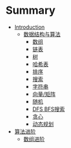 # Summary

* [Introduction](README.md)
    * [数据结构与算法](basic/algo/README.md)
        * [数组](basic/algo/Array.md)
        * [链表](basic/algo/Linked-List.md)
        * [树](basic/algo/Tree.md)
        * [哈希表](basic/algo/Hash-Table.md)
        * [排序](basic/algo/Sorting.md)
        * [搜索]()
        * [字符串]()
        * [向量/矩阵]()
        * [随机](basic/algo/Random.md)
        * [DFS BFS搜索](basic/algo/search.md)
        * [贪心](basic/algo/Greedy.md)
        * [动态规划](basic/algo/DP.md)
* [算法进阶](Advanced/array/README.md)
    * [数组进阶](Advanced/array/Array.md)

